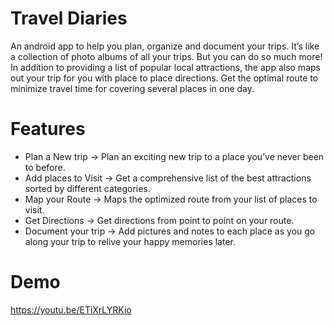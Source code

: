 # Travel Diaries
An android app to help you plan, organize and document your trips.
It’s like a collection of photo albums of all your trips. But you can do so much more!
In addition to providing a list of popular local attractions, the app also maps out your trip for you with place
to place directions. Get the optimal route to minimize travel time for covering several places in one day.

# Features
- Plan a New trip -> Plan an exciting new trip to a place you’ve never been to before.
- Add places to Visit -> Get a comprehensive list of the best attractions sorted by different categories.
- Map your Route -> Maps the optimized route from your list of places to visit.
- Get Directions -> Get directions from point to point on your route.
- Document your trip -> Add pictures and notes to each place as you go along your trip to relive your happy memories later.

# Demo
https://youtu.be/ETiXrLYRKio

